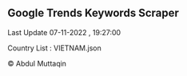 

## Google Trends Keywords Scraper 
 
Last Update 07-11-2022 , 19:27:00

Country List :
VIETNAM.json



© Abdul Muttaqin 
